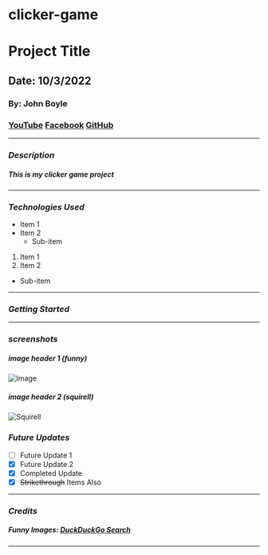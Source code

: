# clicker-game

# Project Title

## Date: 10/3/2022

### By: John Boyle

### [YouTube](https://www.youtube.com/watch?v=GHk33gqBM1c&list=RDGHk33gqBM1c&start_radio=1) [Facebook](https://www.facebook.com) [GitHub](https://github.com/stardust-4/)

---

### **_Description_**

##### This is my clicker game project

---

### **_Technologies Used_**

- Item 1
- Item 2
  - Sub-item

1. Item 1
2. Item 2

- Sub-item

---

### **_Getting Started_**

---

### **_screenshots_**

##### image header 1 (funny)

![Image](https://external-content.duckduckgo.com/iu/?u=http%3A%2F%2Fwww.hdwallpaper.nu%2Fwp-content%2Fuploads%2F2015%2F02%2FFunny-Cat-Hidden.jpg&f=1&nofb=1)

##### image header 2 (squirell)

![Squirell](https://external-content.duckduckgo.com/iu/?u=http%3A%2F%2Fthemescompany.com%2Fwp-content%2Fuploads%2F2012%2F01%2FFunny-Animals-Wallpapers-10.jpg&f=1&nofb=1)

### **_Future Updates_**

- [ ] Future Update 1
- [x] Future Update 2
- [x] Completed Update
- [x] ~~Strikethrough~~ Items Also

---

### **_Credits_**

##### Funny Images: [DuckDuckGo Search](http://www.duckduckgo.com)

---
